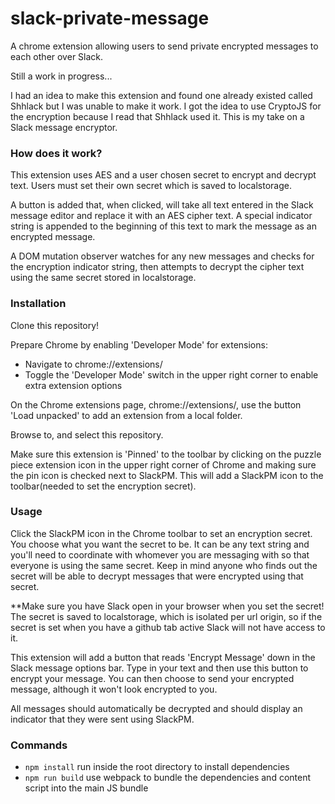 # slack-private-message
A chrome extension allowing users to send private encrypted messages to each other over Slack.

Still a work in progress...

I had an idea to make this extension and found one already existed called Shhlack but I was unable to make it work. I got the idea to use CryptoJS for the encryption because I read that Shhlack used it. This is my take on a Slack message encryptor.

### How does it work?
This extension uses AES and a user chosen secret to encrypt and decrypt text. Users must set their own secret which is saved to localstorage.

A button is added that, when clicked, will take all text entered in the Slack message editor and replace it with an AES cipher text. A special indicator string is appended to the beginning of this text to mark the message as an encrypted message.

A DOM mutation observer watches for any new messages and checks for the encryption indicator string, then attempts to decrypt the cipher text using the same secret stored in localstorage.

### Installation
Clone this repository!

Prepare Chrome by enabling 'Developer Mode' for extensions: 
- Navigate to chrome://extensions/
- Toggle the 'Developer Mode' switch in the upper right corner to enable extra extension options

On the Chrome extensions page, chrome://extensions/, use the button 'Load unpacked' to add an extension from a local folder.

Browse to, and select this repository.

Make sure this extension is 'Pinned' to the toolbar by clicking on the puzzle piece extension icon in the upper right corner of Chrome and making sure the pin icon is checked next to SlackPM. This will add a SlackPM icon to the toolbar(needed to set the encryption secret).

### Usage
Click the SlackPM icon in the Chrome toolbar to set an encryption secret. You choose what you want the secret to be. It can be any text string and you'll need to coordinate with whomever you are messaging with so that everyone is using the same secret. Keep in mind anyone who finds out the secret will be able to decrypt messages that were encrypted using that secret.

**Make sure you have Slack open in your browser when you set the secret! The secret is saved to localstorage, which is isolated per url origin, so if the secret is set when you have a github tab active Slack will not have access to it.

This extension will add a button that reads 'Encrypt Message' down in the Slack message options bar. Type in your text and then use this button to encrypt your message. You can then choose to send your encrypted message, although it won't look encrypted to you.

All messages should automatically be decrypted and should display an indicator that they were sent using SlackPM.

### Commands
- `npm install` run inside the root directory to install dependencies
- `npm run build` use webpack to bundle the dependencies and content script into the main JS bundle